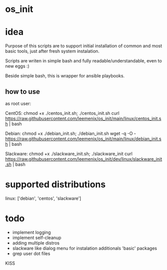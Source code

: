 # os_init


# idea
Purpose of this scripts are to support initial installation of common and most basic tools, just after fresh system instalation. 

Scripts are writen in simple bash and fully readable/understandable, even to new eggs :)

Beside simple bash, this is wrapper for ansible playbooks.

## how to use
as root user:

CentOS: 
chmod +x ./centos_init.sh; ./centos_init.sh
curl https://raw.githubusercontent.com/leemenix/os_init/main/linux/centos_init.sh | bash


Debian: 
chmod +x ./debian_init.sh; ./debian_init.sh
wget -q -O - https://raw.githubusercontent.com/leemenix/os_init/main/linux/debian_init.sh | bash

Slackware: 
chmod +x ./slackware_init.sh; ./slackware_init 
curl https://raw.githubusercontent.com/leemenix/os_init/dev/linux/slackware_init.sh | bash

# supported distributions 
linux: ['debian', 'centos', 'slackware']

# todo
- implement logging
- implement self-cleanup
- adding multiple distros
- slackware like dialog menu for instalation additionals 'basic' packages
- grep user dot files

KISS